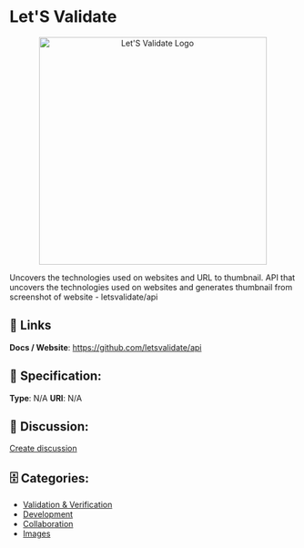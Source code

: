 # Let'S Validate
<p align="center">
    <img width="400" src="https://raw.githubusercontent.com/apis-list/apis-list/main/apis/lets-validate/logo_256x256.png" alt="Let'S Validate Logo"/>
</p>

Uncovers the technologies used on websites and URL to thumbnail.  API that uncovers the technologies used on websites and generates thumbnail from screenshot of website - letsvalidate/api

##  🔗 Links
**Docs / Website**: https://github.com/letsvalidate/api

## 🧬 Specification:
**Type**: N/A
**URI**: N/A

## 💬 Discussion:
[Create discussion](https://github.com/apis-list/apis-list/discussions/new)

## 🗄️ Categories:
- [Validation & Verification](https://github.com/apis-list/apis-list#validation--verification)
- [Development](https://github.com/apis-list/apis-list#development)
- [Collaboration](https://github.com/apis-list/apis-list#collaboration)
- [Images](https://github.com/apis-list/apis-list#images)










